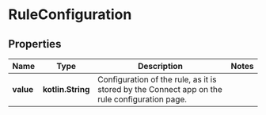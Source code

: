 
# RuleConfiguration

## Properties
Name | Type | Description | Notes
------------ | ------------- | ------------- | -------------
**value** | **kotlin.String** | Configuration of the rule, as it is stored by the Connect app on the rule configuration page. | 



